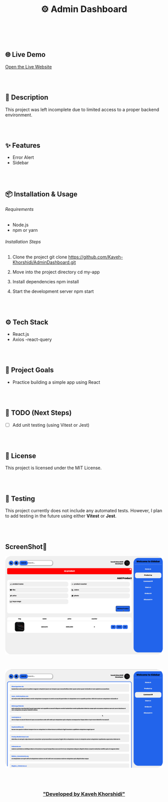 <h1 align="center">⚙️ Admin Dashboard </h1>


<br/>
<br/>
<br/>
<br/>


## 🌐 Live Demo  
[Open the Live Website](https://admin-dashboard-seven-hazel-62.vercel.app/)


<br/>
<br/>


## 📄 Description

This project was left incomplete due to limited access to a proper backend environment.


<br/>
<br/>


## ✨ Features

- Error Alert
- Sidebar 


<br/>
<br/>


## 📦 Installation & Usage

###### Requirements 
- Node.js 
- npm or yarn

###### Installation Steps 

1. Clone the project 
git clone https://github.com/Kaveh-Khorshidi/AdminDashboard.git

2. Move into the project directory
cd my-app

3. Install dependencies
npm install

4. Start the development server
npm start


<br/>
<br/>


## ⚙️ Tech Stack
- React.js
- Axios
-react-query


<br/>
<br/>

## 🎯 Project Goals
- Practice building a simple app using React 


<br/>
<br/>


## 📌 TODO (Next Steps)

- [ ] Add unit testing (using Vitest or Jest)


<br/>
<br/>


## 🪪 License
This project is licensed under the MIT License.


<br/>
<br/>


## 🧪 Testing
This project currently does not include any automated tests. However, I plan to add testing in the future using either **Vitest** or **Jest**.


<br/>
<br/>


## ScreenShot🌌
![Screenshot](./public/reademe%20screenshot/s1.png)

<br/>

![Screenshot](./public/reademe%20screenshot/s2.png)


<br/>
<br/>


<h3 align="center">

<a href="https://github.com/Kaveh-Khorshidi" >
"Developed  by  Kaveh Khorshidi"
</a>

</h3>

